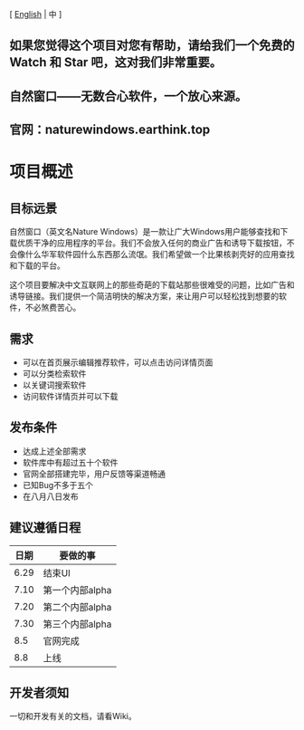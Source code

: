 [ <a href="https://github.com/NatureWindows/NatureWindows/blob/main/README_en-us.md">English</a> | 中 ]

## 如果您觉得这个项目对您有帮助，请给我们一个免费的 Watch 和 Star 吧，这对我们非常重要。 

## 自然窗口——无数合心软件，一个放心来源。

## 官网：naturewindows.earthink.top

# 项目概述

## 目标远景

自然窗口（英文名Nature Windows）是一款让广大Windows用户能够查找和下载优质干净的应用程序的平台。我们不会放入任何的商业广告和诱导下载按钮，不会像什么华军软件园什么东西那么流氓。我们希望做一个比果核剥壳好的应用查找和下载的平台。

这个项目要解决中文互联网上的那些奇葩的下载站那些很难受的问题，比如广告和诱导链接。我们提供一个简洁明快的解决方案，来让用户可以轻松找到想要的软件，不必煞费苦心。

## 需求

- 可以在首页展示编辑推荐软件，可以点击访问详情页面
- 可以分类检索软件
- 以关键词搜索软件
- 访问软件详情页并可以下载

## 发布条件

- 达成上述全部需求
- 软件库中有超过五十个软件
- 官网全部搭建完毕，用户反馈等渠道畅通
- 已知Bug不多于五个
- 在八月八日发布

## 建议遵循日程

| 日期 | 要做的事 |
|  ----  | ----  |
| 6.29 | 结束UI |
| 7.10 | 第一个内部alpha |
| 7.20 | 第二个内部alpha |
| 7.30 | 第三个内部alpha |
| 8.5 | 官网完成 |
| 8.8 | 上线 |

## 开发者须知

一切和开发有关的文档，请看Wiki。
